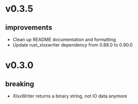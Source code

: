 # v0.3.5

## improvements

- Clean up README documentation and formatting
- Update rust_xlsxwriter dependency from 0.88.0 to 0.90.0

# v0.3.0

## breaking

- XlsxWriter returns a binary string, not IO data anymore
